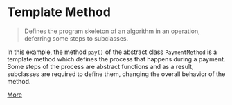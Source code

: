 # Template Method

> Defines the program skeleton of an algorithm in an operation, deferring some steps to subclasses. 

In this example, the method `pay()` of the abstract class `PaymentMethod` is a template method which defines the process that happens during a payment. Some steps of the process are abstract functions and as a result, subclasses are required to define them, changing the overall behavior of the method. 

[More](https://en.wikipedia.org/wiki/Template_method_pattern)